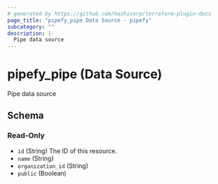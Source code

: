 ```yaml
---
# generated by https://github.com/hashicorp/terraform-plugin-docs
page_title: "pipefy_pipe Data Source - pipefy"
subcategory: ""
description: |-
  Pipe data source
---
```


# pipefy_pipe (Data Source)

Pipe data source



<!-- schema generated by tfplugindocs -->
## Schema

### Read-Only

- `id` (String) The ID of this resource.
- `name` (String)
- `organization_id` (String)
- `public` (Boolean)
